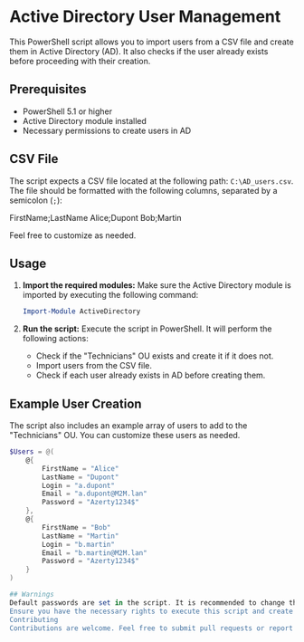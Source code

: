 # Active Directory User Management

This PowerShell script allows you to import users from a CSV file and create them in Active Directory (AD). It also checks if the user already exists before proceeding with their creation.

## Prerequisites

- PowerShell 5.1 or higher
- Active Directory module installed
- Necessary permissions to create users in AD

## CSV File

The script expects a CSV file located at the following path: `C:\AD_users.csv`. The file should be formatted with the following columns, separated by a semicolon (`;`):

FirstName;LastName
Alice;Dupont
Bob;Martin

Feel free to customize as needed.

## Usage

1. **Import the required modules:** Make sure the Active Directory module is imported by executing the following command:
    ```powershell
    Import-Module ActiveDirectory
    ```

2. **Run the script:** Execute the script in PowerShell. It will perform the following actions:
   - Check if the "Technicians" OU exists and create it if it does not.
   - Import users from the CSV file.
   - Check if each user already exists in AD before creating them.

## Example User Creation

The script also includes an example array of users to add to the "Technicians" OU. You can customize these users as needed.

```powershell
$Users = @(
    @{
        FirstName = "Alice"
        LastName = "Dupont"
        Login = "a.dupont"
        Email = "a.dupont@M2M.lan"
        Password = "Azerty1234$"
    },
    @{
        FirstName = "Bob"
        LastName = "Martin"
        Login = "b.martin"
        Email = "b.martin@M2M.lan"
        Password = "Azerty1234$"
    }
)

## Warnings
Default passwords are set in the script. It is recommended to change them to comply with your organization's security policies.
Ensure you have the necessary rights to execute this script and create users in Active Directory.
Contributing
Contributions are welcome. Feel free to submit pull requests or report issues.
